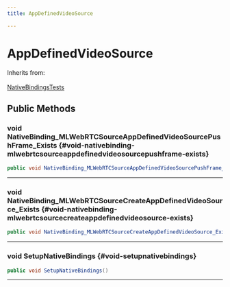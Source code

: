 ```yaml
---
title: AppDefinedVideoSource

---
```


# AppDefinedVideoSource







Inherits from: <br></br>[NativeBindingsTests](/versioned_docs/version-14-Jun-2023/unity-api/api/UnitySDKEditorTests/UnitySDKEditorTests.NativeBindingsTests.md)




## Public Methods

### void NativeBinding_MLWebRTCSourceAppDefinedVideoSourcePushFrame_Exists {#void-nativebinding-mlwebrtcsourceappdefinedvideosourcepushframe-exists}

```csharp
public void NativeBinding_MLWebRTCSourceAppDefinedVideoSourcePushFrame_Exists()
```






-----------

### void NativeBinding_MLWebRTCSourceCreateAppDefinedVideoSource_Exists {#void-nativebinding-mlwebrtcsourcecreateappdefinedvideosource-exists}

```csharp
public void NativeBinding_MLWebRTCSourceCreateAppDefinedVideoSource_Exists()
```






-----------

### void SetupNativeBindings {#void-setupnativebindings}

```csharp
public void SetupNativeBindings()
```






-----------

